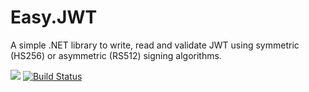 # Easy.JWT

A simple .NET library to write, read and validate JWT using symmetric (HS256) or asymmetric (RS512) signing algorithms.

![](https://github.com/fravega/dotnet-easy-jwt/workflows/.NET%20Core/badge.svg)
[![Build Status](https://dev.azure.com/fravega-it/DevOps/_apis/build/status/fravega.dotnet-easy-jwt?branchName=master)](https://dev.azure.com/fravega-it/DevOps/_build/latest?definitionId=1&branchName=master)
